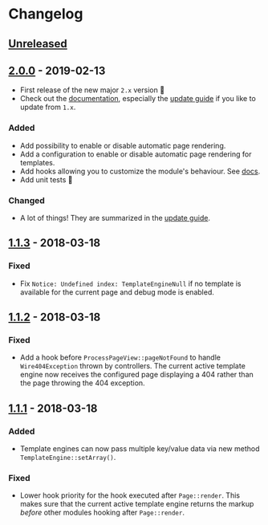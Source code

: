 # Changelog

## [Unreleased]

## [2.0.0] - 2019-02-13

* First release of the new major `2.x` version 🐣
* Check out the [documentation](DOCUMENTATION.md), especially the [update guide](DOCUMENTATION.md#updating-from-1x-to-2x)
if you like  to update from `1.x`.

### Added

* Add possibility to enable or disable automatic page rendering.
* Add a configuration to enable or disable automatic page rendering for templates.
* Add hooks allowing you to customize the module's behaviour. See [docs](DOCUMENTATION.md#hooks).
* Add unit tests 🎉

### Changed

* A lot of things! They are summarized in the [update guide](DOCUMENTATION.md#updating-from-1x-to-2x).

## [1.1.3] - 2018-03-18

### Fixed
* Fix `Notice: Undefined index: TemplateEngineNull` if no template is available for the current page
and debug mode is enabled.

## [1.1.2] - 2018-03-18

### Fixed
* Add a hook before `ProcessPageView::pageNotFound` to handle `Wire404Exception` thrown by controllers.
The current active template engine now receives the configured page displaying a 404 rather
than the page throwing the 404 exception.

## [1.1.1] - 2018-03-18

### Added
* Template engines can now pass multiple key/value data via new method `TemplateEngine::setArray()`.

### Fixed
* Lower hook priority for the hook executed after `Page::render`. This makes sure that the current active
template engine returns the markup *before* other modules hooking after `Page::render`.

[2.0.0]: https://github.com/wanze/TemplateEngineFactory/releases/tag/v2.0.0
[1.1.3]: https://github.com/wanze/TemplateEngineFactory/releases/tag/v1.1.3
[1.1.2]: https://github.com/wanze/TemplateEngineFactory/releases/tag/v1.1.2
[1.1.1]: https://github.com/wanze/TemplateEngineFactory/releases/tag/v1.1.1
[Unreleased]: https://github.com/wanze/TemplateEngineFactory/compare/v2.0.0...HEAD
